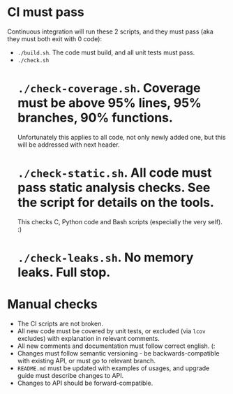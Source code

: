 # CI must pass

Continuous integration will run these 2 scripts, and they must pass (aka they must both exit with 0 code):
- `./build.sh`. The code must build, and all unit tests must pass.
- `./check.sh`
  # `./check-coverage.sh`. Coverage must be above 95% lines, 95% branches, 90% functions.
    Unfortunately this applies to all code, not only newly added one, but this will be addressed with next header.
  # `./check-static.sh`. All code must pass static analysis checks. See the script for details on the tools.
    This checks C, Python code and Bash scripts (especially the very self). :)
  # `./check-leaks.sh`. No memory leaks. Full stop.

# Manual checks

- The CI scripts are not broken.
- All new code must be covered by unit tests, or excluded (via `lcov` excludes) with explanation in relevant comments.
- All new comments and documentation must follow correct english. (:
- Changes must follow semantic versioning - be backwards-compatible with existing API, or must go to relevant branch.
- `README.md` must be updated with examples of usages, and upgrade guide must describe changes to API.
- Changes to API should be forward-compatible.
